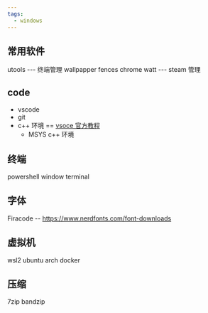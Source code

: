 ```yaml
---
tags:
  - windows
---
```


## 常用软件

utools --- 终端管理
wallpapper
fences
chrome
watt --- steam 管理
## code

- vscode
- git
- c++ 环境 ==  [vsoce 官方教程](https://code.visualstudio.com/docs/cpp/config-mingw)
	- MSYS c++ 环境
## 终端

powershell
window terminal

## 字体

Firacode -- https://www.nerdfonts.com/font-downloads

## 虚拟机

wsl2
ubuntu
arch
docker

## 压缩

7zip
bandzip


